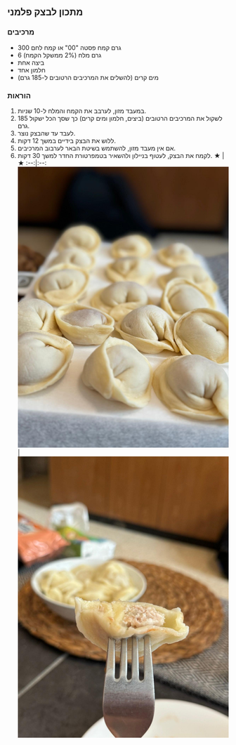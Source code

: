 ## מתכון לבצק פלמני

### מרכיבים

- 300 גרם קמח פסטה "00" או קמח לחם
- 6 גרם מלח (2% ממשקל הקמח)
- ביצה אחת
- חלמון אחד
- מים קרים (להשלים את המרכיבים הרטובים ל-185 גרם)

### הוראות

1. במעבד מזון, לערבב את הקמח והמלח ל-10 שניות.
2. לשקול את המרכיבים הרטובים (ביצים, חלמון ומים קרים) כך שסך הכל ישקול 185 גרם.
3. לעבד עד שהבצק נוצר.
4. ללוש את הבצק בידיים במשך 12 דקות.
5. אם אין מעבד מזון, להשתמש בשיטת הבאר לערבוב המרכיבים.
6. לקמח את הבצק, לעטוף בניילון ולהשאיר בטמפרטורת החדר למשך 30 דקות.
 ★ | ★ 
:--:|:--:
![Pilmeni](images/pilmeni1.jpg) | ![Pilmeni](images/pilmeni2.jpg)